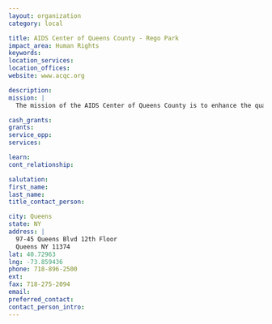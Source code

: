 ```yaml
---
layout: organization
category: local

title: AIDS Center of Queens County - Rego Park
impact_area: Human Rights
keywords: 
location_services: 
location_offices: 
website: www.acqc.org

description: 
mission: |
  The mission of the AIDS Center of Queens County is to enhance the quality of life for individuals and their families infected, affected and at risk for HIV/AIDS and other related conditions. We do this by providing comprehensive services in a non-judgmental, safe and supportive environment. 

cash_grants: 
grants: 
service_opp: 
services: 

learn: 
cont_relationship: 

salutation: 
first_name: 
last_name: 
title_contact_person: 

city: Queens
state: NY
address: |
  97-45 Queens Blvd 12th Floor    
  Queens NY 11374
lat: 40.72963
lng: -73.859436
phone: 718-896-2500
ext: 
fax: 718-275-2094
email: 
preferred_contact: 
contact_person_intro: 
---
```

